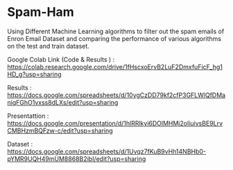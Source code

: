 # Spam-Ham
Using Different Machine Learning algorithms to filter out the spam emails of Enron Email Dataset and comparing the performance of various algorithms on the test and train dataset.

Google Colab Link (Code & Results ) : https://colab.research.google.com/drive/1fHscxoErvB2LuF2DmxfuFicF_hg1HD_g?usp=sharing

Results : https://docs.google.com/spreadsheets/d/10ygCzDD79kf2cfP3GFLWlQfDManiqFGhO1vxss8dLXs/edit?usp=sharing

Presentattion : https://docs.google.com/presentation/d/1hlRRlkyi6DOlMHMj2oIiuivsBE9LrvCMBHzmBQFzw-c/edit?usp=sharing

Dataset : https://docs.google.com/spreadsheets/d/1Uvqz7fKuB9vHh14NBHb0-pYMR9UQH49mUM8868B2ibI/edit?usp=sharing
